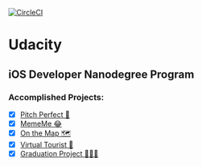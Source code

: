 [![CircleCI](https://circleci.com/gh/Anastasia-Petrova/Udacity.svg?style=svg)](https://circleci.com/gh/Anastasia-Petrova/Udacity)

# Udacity

## iOS Developer Nanodegree Program

### Accomplished Projects:

- [x] [Pitch Perfect 🎤](https://github.com/Anastasia-Petrova/Udacity/tree/master/PitchPerfect)
- [x] [MemeMe 😂](https://github.com/Anastasia-Petrova/Udacity/tree/master/MemeMe)
- [x] [On the Map 🗺](https://github.com/Anastasia-Petrova/Udacity/tree/master/On%20the%20Map) 
- [x] [Virtual Tourist 📸](https://github.com/Anastasia-Petrova/Udacity/tree/master/Virtual%20Tourist) 
- [x] [Graduation Project 👩🏻‍🎓](https://github.com/Anastasia-Petrova/Udacity/tree/master/Final%20Project)